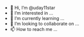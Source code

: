 - 👋 Hi, I’m @uday11star
- 👀 I’m interested in ...
- 🌱 I’m currently learning ...
- 💞️ I’m looking to collaborate on ...
- 📫 How to reach me ...

<!---
uday11star/uday11star is a ✨ special ✨ repository because its `README.md` (this file) appears on your GitHub profile.
You can click the Preview link to take a look at your changes.
--->
